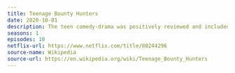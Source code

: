 ```yaml
---
title: Teenage Bounty Hunters
date: 2020-10-01
description: The teen comedy-drama was positively reviewed and included on many "Best Shows of 2020" lists by various outlets but was nevertheless cancelled after just one season. 
seasons: 1
episodes: 10
netflix-url: https://www.netflix.com/title/80244296
source-name: Wikipedia  
source-url: https://en.wikipedia.org/wiki/Teenage_Bounty_Hunters
---
```


